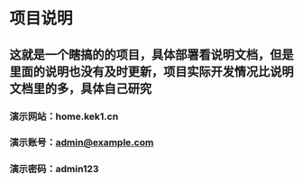 # 项目说明
## 这就是一个瞎搞的的项目，具体部署看说明文档，但是里面的说明也没有及时更新，项目实际开发情况比说明文档里的多，具体自己研究

### 演示网站：home.kek1.cn
### 演示账号：admin@example.com
### 演示密码：admin123
